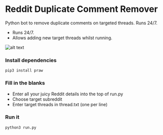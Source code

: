 # Reddit Duplicate Comment Remover

Python bot to remove duplicate comments on targeted threads. Runs 24/7.

- Runs 24/7.
- Allows adding new target threads whilst running.

![alt text](https://i.imgur.com/Inn0n7w.png)

### Install dependencies

    pip3 install praw

### Fill in the blanks     

- Enter all your juicy Reddit details into the top of run.py
- Choose target subreddit
- Enter target threads in thread.txt (one per line)

### Run it

    python3 run.py
